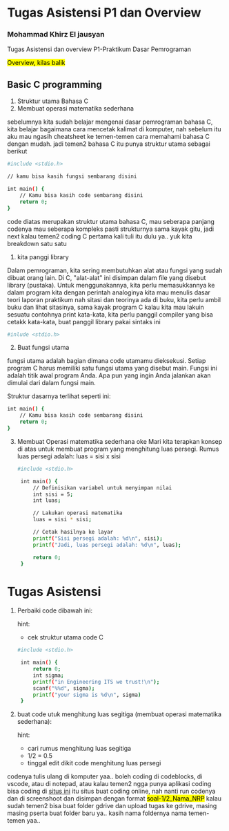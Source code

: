 # Tugas Asistensi P1 dan Overview 
### Mohammad Khirz El jausyan
Tugas Asistensi dan overview P1-Praktikum Dasar Pemrograman 

<mark>Overview, kilas balik</mark>
## Basic C programming
1. Struktur utama Bahasa C
2. Membuat operasi matematika sederhana

sebelumnya kita sudah belajar mengenai dasar pemrograman bahasa C, kita belajar bagaimana cara mencetak kalimat di komputer, nah sebelum itu aku mau ngasih cheatsheet ke temen-temen
cara memahami bahasa C dengan mudah. jadi temen2 bahasa C itu punya struktur utama sebagai berikut

```sh
#include <stdio.h>

// kamu bisa kasih fungsi sembarang disini

int main() {
    // Kamu bisa kasih code sembarang disini
    return 0;
}
```
code diatas merupakan struktur utama bahasa C, mau seberapa panjang codenya mau seberapa kompleks pasti strukturnya sama kayak gitu, jadi next kalau temen2 coding C pertama kali tuli itu dulu ya..
yuk kita breakdown satu satu
1. kita panggi library 
   
Dalam pemrograman, kita sering membutuhkan alat atau fungsi yang sudah dibuat orang lain. Di C, "alat-alat" ini disimpan dalam file yang disebut library (pustaka). Untuk menggunakannya, kita perlu memasukkannya ke dalam program kita dengan perintah analoginya kita mau menulis dasar teori laporan praktikum nah sitasi dan teorinya ada di buku, kita perlu ambil buku dan lihat sitasinya, sama kayak program C kalau kita mau lakuin sesuatu contohnya print kata-kata, kita perlu panggil compiler yang bisa cetakk kata-kata, buat panggil library pakai sintaks ini
  ```sh
  #inlude <stdio.h>
  ```

2. Buat fungsi utama
   
fungsi utama adalah bagian dimana code utamamu dieksekusi. Setiap program C harus memiliki satu fungsi utama yang disebut main. Fungsi ini adalah titik awal program Anda. Apa pun yang ingin Anda     jalankan akan dimulai dari dalam fungsi main.

Struktur dasarnya terlihat seperti ini:
```sh
int main() {
    // Kamu bisa kasih code sembarang disini
    return 0;
}
```
3. Membuat Operasi matematika sederhana
   oke Mari kita terapkan konsep di atas untuk membuat program yang menghitung luas persegi. Rumus luas persegi adalah: luas = sisi x sisi
   ```sh
   #include <stdio.h>

    int main() {
        // Definisikan variabel untuk menyimpan nilai
        int sisi = 5;
        int luas;

        // Lakukan operasi matematika
        luas = sisi * sisi;

        // Cetak hasilnya ke layar
        printf("Sisi persegi adalah: %d\n", sisi);
        printf("Jadi, luas persegi adalah: %d\n", luas);

        return 0;
    }
   ```
# Tugas Asistensi
1. Perbaiki code dibawah ini:
   
   hint:
   - cek struktur utama code C
   ```sh
   #include <stdio.h>

    int main() {
        return 0;
        int sigma;
        printf("in Engineering ITS we trust!\n");
        scanf("%%d", sigma);
        printf("your sigma is %d\n", sigma) 
    }
   ```
2. buat code utuk menghitung luas segitiga (membuat operasi matematika sederhana):

   hint:
   - cari rumus menghitung luas segitiga
   - 1/2 = 0.5
   - tinggal edit dikit code menghitung luas persegi

codenya tulis ulang di komputer yaa.. boleh coding di codeblocks, di vscode, atau di notepad, atau kalau temen2 ngga punya aplikasi coding bisa coding di [situs ini](https://www.onlinegdb.com/online_c_compiler)  itu situs buat coding online, nah nanti run codenya dan di screenshoot dan disimpan dengan format <mark>soal-1/2_Nama_NRP</mark> kalau sudah temen2 bisa buat folder gdrive dan upload tugas ke gdrive, masing masing pserta buat folder baru ya.. kasih nama foldernya nama temen-temen yaa..

